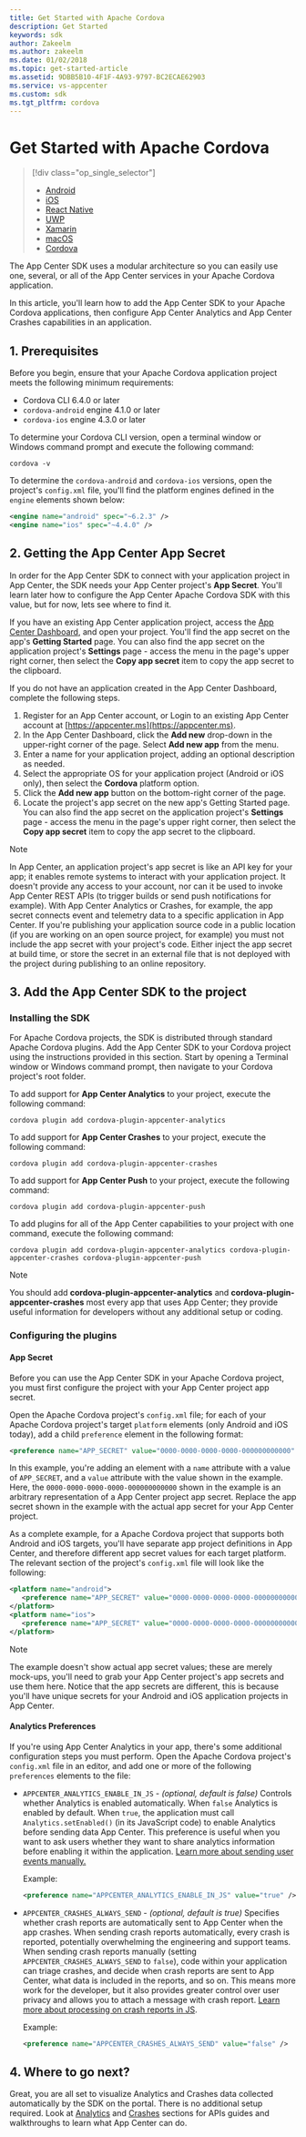 ```yaml
---
title: Get Started with Apache Cordova
description: Get Started
keywords: sdk
author: Zakeelm
ms.author: zakeelm
ms.date: 01/02/2018
ms.topic: get-started-article
ms.assetid: 9DBB5B10-4F1F-4A93-9797-BC2ECAE62903
ms.service: vs-appcenter
ms.custom: sdk
ms.tgt_pltfrm: cordova
---
```


# Get Started with Apache Cordova

> [!div class="op_single_selector"]
> * [Android](android.md)
> * [iOS](ios.md)
> * [React Native](react-native.md)
> * [UWP](uwp.md)
> * [Xamarin](xamarin.md)
> * [macOS](macos.md)
> * [Cordova](cordova.md)

The App Center SDK uses a modular architecture so you can easily use one, several, or all of the App Center services in your Apache Cordova application.

In this article, you'll learn how to add the App Center SDK to your Apache Cordova applications, then configure App Center Analytics and App Center Crashes capabilities in an application.

## 1. Prerequisites

Before you begin, ensure that your Apache Cordova application project meets the following minimum requirements:

* Cordova CLI 6.4.0 or later
* `cordova-android` engine 4.1.0 or later
* `cordova-ios` engine 4.3.0 or later

To determine your Cordova CLI version, open a terminal window or Windows command prompt and execute the following command:

```shell
cordova -v
```

To determine the `cordova-android` and `cordova-ios` versions, open the project's `config.xml` file, you'll find the platform engines defined in the `engine` elements shown below:

```xml
<engine name="android" spec="~6.2.3" />
<engine name="ios" spec="~4.4.0" />
```

## 2. Getting the App Center App Secret

In order for the App Center SDK to connect with your application project in App Center, the SDK needs your App Center project's **App Secret**. You'll learn later how to configure the App Center Apache Cordova SDK with this value, but for now, lets see where to find it. 

If you have an existing App Center application project, access the [App Center Dashboard](https://appcenter.ms), and open your project. You'll find the app secret on the app's **Getting Started** page. You can also find the app secret on the application project's **Settings** page - access the menu in the page's upper right corner, then select the **Copy app secret** item to copy the app secret to the clipboard.

If you do not have an application created in the App Center Dashboard, complete the following steps.

1. Register for an App Center account, or Login to an existing App Center account at [https://appcenter.ms](https://appcenter.ms).
2. In the App Center Dashboard, click the **Add new** drop-down in the upper-right corner of the page. Select **Add new app** from the menu.
3. Enter a name for your application project, adding an optional description as needed.
4. Select the appropriate OS for your application project (Android or iOS only), then select the **Cordova** platform option.
5. Click the **Add new app** button on the bottom-right corner of the page.
6. Locate the project's app secret on the new app's Getting Started page. You can also find the app secret on the application project's **Settings** page - access the menu in the page's upper right corner, then select the **Copy app secret** item to copy the app secret to the clipboard.

> [!NOTE]
> In App Center, an application project's app secret is like an API key for your app; it enables remote systems to interact with your application project. It doesn't provide any access to your account, nor can it be used to invoke App Center REST APIs (to trigger builds or send push notifications for example). With App Center Analytics or Crashes, for example, the app secret connects event and telemetry data to a specific application in App Center. If you're publishing your application source code in a public location (if you are working on an open source project, for example) you must not include the app secret with your project's code. Either inject the app secret at build time, or store the secret in an external file that is not deployed with the project during publishing to an online repository.

## 3. Add the App Center SDK to the project

### Installing the SDK

For Apache Cordova projects, the SDK is distributed through standard Apache Cordova plugins. Add the App Center SDK to your Cordova project using the instructions provided in this section. Start by opening a Terminal window or Windows command prompt, then navigate to your Cordova project's root folder.

To add support for **App Center Analytics** to your project, execute the following command:

```shell 
cordova plugin add cordova-plugin-appcenter-analytics
```

To add support for **App Center Crashes** to your project, execute the following command:

```shell 
cordova plugin add cordova-plugin-appcenter-crashes
```

To add support for **App Center Push** to your project, execute the following command:

```shell 
cordova plugin add cordova-plugin-appcenter-push
```

To add plugins for all of the App Center capabilities to your project with one command, execute the following command:

```shell 
cordova plugin add cordova-plugin-appcenter-analytics cordova-plugin-appcenter-crashes cordova-plugin-appcenter-push
```

> [!NOTE]
> You should add **cordova-plugin-appcenter-analytics** and **cordova-plugin-appcenter-crashes** most every app that uses App Center; they provide useful information for developers without any additional setup or coding.

### Configuring the plugins

#### App Secret

Before you can use the App Center SDK in your Apache Cordova project, you must first configure the project with your App Center project app secret.

Open the Apache Cordova project's `config.xml` file; for each of your Apache Cordova project's target `platform` elements (only Android and iOS today), add a child `preference` element in the following format:

```xml
<preference name="APP_SECRET" value="0000-0000-0000-0000-000000000000" />
```
In this example, you're adding an element with a `name` attribute with a value of `APP_SECRET`, and a `value` attribute with the value shown in the example. Here, the `0000-0000-0000-0000-000000000000` shown in the example is an arbitrary representation of a App Center project app secret. Replace the app secret shown in the example with the actual app secret for your App Center project.

As a complete example, for a Apache Cordova project that supports both Android and iOS targets, you'll have separate app project definitions in App Center, and therefore different app secret values for each target platform. The relevant section of the project's `config.xml` file will look like the following:

```xml
<platform name="android">
   <preference name="APP_SECRET" value="0000-0000-0000-0000-000000000001" />
</platform>
<platform name="ios">
   <preference name="APP_SECRET" value="0000-0000-0000-0000-000000000002" />
</platform>
```
> [!Note]
> The example doesn't show actual app secret values; these are merely mock-ups, you'll need to grab your App Center project's app secrets and use them here. Notice that the app secrets are different, this is because you'll have unique secrets for your Android and iOS application projects in App Center.

#### Analytics Preferences

If you're using App Center Analytics in your app, there's some additional configuration steps you must perform. Open the Apache Cordova project's `config.xml` file in an editor, and add one or more of the following `preferences` elements to the file:

- `APPCENTER_ANALYTICS_ENABLE_IN_JS` - _(optional, default is false)_ Controls whether Analytics is enabled automatically. When `false` Analytics is enabled by default. When `true`, the application must call `Analytics.setEnabled()` (in its JavaScript code) to enable Analytics before sending data App Center. This preference is useful when you want to ask users whether they want to share analytics information before enabling it within the application. [Learn more about sending user events manually.](~/sdk/analytics/cordova.md#wait-for-js-to-enable-app-center-analytics)

  Example:

  ```xml
  <preference name="APPCENTER_ANALYTICS_ENABLE_IN_JS" value="true" />
  ```

- `APPCENTER_CRASHES_ALWAYS_SEND` - _(optional, default is true)_ Specifies whether crash reports are automatically sent to App Center when the app crashes. When sending crash reports automatically, every crash is reported, potentially overwhelming the engineering and support teams. When sending crash reports manually (setting `APPCENTER_CRASHES_ALWAYS_SEND` to `false`), code within your application can triage crashes, and decide when crash reports are sent to App Center, what data is included in the reports, and so on. This means more work for the developer, but it also provides greater control over user privacy and allows you to attach a message with crash report. [Learn more about processing on crash reports in JS](~/sdk/crashes/cordova.md).

  Example:

  ```xml
  <preference name="APPCENTER_CRASHES_ALWAYS_SEND" value="false" />
  ```
  
 ## 4. Where to go next?

Great, you are all set to visualize Analytics and Crashes data collected automatically by the SDK on the portal. There is no additional setup required. Look at [Analytics](~/sdk/analytics/cordova.md) and [Crashes](~/sdk/crashes/cordova.md) sections for APIs guides and walkthroughs to learn what App Center can do.
